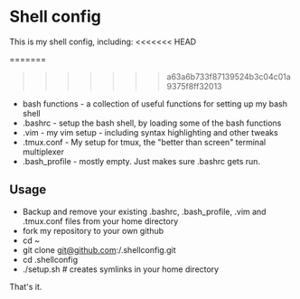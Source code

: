 Shell config
===

This is my shell config, including:
<<<<<<< HEAD

=======
>>>>>>> a63a6b733f87139524b3c04c01a9375f8ff32013
- bash functions - a collection of useful functions for setting up my bash shell
- .bashrc - setup the bash shell, by loading some of the bash functions
- .vim - my vim setup - including syntax highlighting and other tweaks
- .tmux.conf - My setup for tmux, the "better than screen" terminal multiplexer
- .bash_profile - mostly empty. Just makes sure .bashrc gets run.

Usage
---

- Backup and remove your existing .bashrc, .bash_profile, .vim and .tmux.conf files from your home directory
- fork my repository to your own github
- cd ~
- git clone git@github.com:<username>/.shellconfig.git
- cd .shellconfig
- ./setup.sh # creates symlinks in your home directory

That's it.

